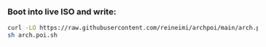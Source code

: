### Boot into live ISO and write:
```bash
curl -LO https://raw.githubusercontent.com/reineimi/archpoi/main/arch.poi.sh
sh arch.poi.sh
```
